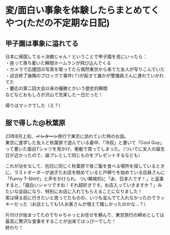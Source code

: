 # 変/面白い事象を体験したらまとめてくやつ(ただの不定期な日記)

## 甲子園は事象に溢れてる
日本に帰国してる＋決勝じゃん！ということで甲子園を見にいったら：    
・座って落ち着いた瞬間ホームランが飛び込んでくる<br>
・カメラで応援団の写真を取ってたら偶然東京から来てた友人が写りこんでいた<br>
・試合終了後隣のブロックで事件(？)が起きて誰かが警備員さんに連れていかれてた<br>
・慶応の第二回大会以来の優勝とかいう歴史的瞬間<br>
などなどおもしろが沢山で充実した一日だった！

帰りはマックでした（え？）

## 服で得した@秋葉原
23年8月上旬、~~インターン~~旅行で東京に訪れていた時のお話。<br>
東京に進学した友人と秋葉原で遊んでいる最中、「冷奴」と書いて「Cool Guy」って書いた面白Tシャツを見かけ、衝動で買ってしまった。（ついでに友人の誕生日が近かったので、誕プレとして同じものをプレゼントするなども）

これが功をなして、別日に同じく秋葉原で夜ご飯を食べる場所を探しているときに、ラストオーダーが過ぎたお店を眺めていると戸締りを始めている店員さんに「Funny T-Shirt!」と声をかけられ、つい瞬発的に「あ、日本人です！」と返事すると、「面白いシャツですね！それ超好きです。お店入っていきますか？」みたいな会話になり、特別にお店に入れてもらえることになりました！<br>
実は帰る前に行きたいと思ってたものの、いつも並んでて入れなかったのでラッキーだった（お店としても1人お客さんが増えて嬉しかったのかな…？）

片付けが始まってたのでちゃちゃっとお任せを頼んで、東京旅行の締めとしては最高に贅沢な食事をすることが出来てはっぴーでした！<br>
終わり！